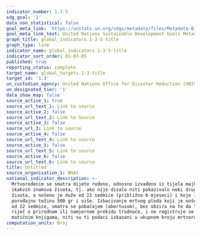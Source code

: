 ```yaml
---
indicator_number: 1.3.5
sdg_goal: '1'
data_non_statistical: false
goal_meta_link: 'https://unstats.un.org/sdgs/metadata/files/Metadata-01-05-01.pdf '
goal_meta_link_text: United Nations Sustainable Development Goals Metadata (PDF 224 KB)
graph_title: global_indicators.1-3-5-title
graph_type: line
indicator_name: global_indicators.1-3-5-title
indicator_sort_order: 01-03-05
published: true
reporting_status: complete
target_name: global_targets.1-3-title
target_id: '1.3'
un_custodian_agency: United Nations Office for Disaster Reduction (UNISDR)
un_designated_tier: '1'
data_show_map: false
source_active_1: true
source_url_text_1: Link to source
source_active_2: false
source_url_text_2: Link to Source
source_active_3: false
source_url_3: Link to source
source_active_4: false
source_url_text_4: Link to source
source_active_5: false
source_url_text_5: Link to source
source_active_6: false
source_url_text_6: Link to source
title: Untitled
source_organisation_1: BHAS
national_indicator_description: >-
  Mrtvorođenim se smatra dijete rođeno, odnosno izvađeno iz tijela majke bez
  ikakvih znakova života, tj. ako nije disalo niti pokazivalo neki drugi znak
  života, a nošeno je duže od 22 sedmice (približno 6 mjeseci) i koje ima
  porođajnu težinu 500 gr i više. Izbacivanje mrtvog ploda koji je nošen manje
  od 22 sedmice, smatra se pobačajem (abortusom), bez obzira na to da li je
  riječ o prirodnom ili namjernom prekidu trudnoće, i ne registruje se u
  matičnim knjigama, niti su ti podaci iskazani u ukupnom broju mrtvorođenih.
computation_units: Broj
---
```

